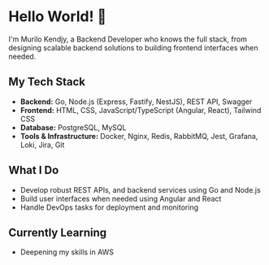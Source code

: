 # Hello World! 👋

I'm Murilo Kendjy, a Backend Developer who knows the full stack, from designing scalable backend solutions to building frontend interfaces when needed.

## My Tech Stack
- **Backend:** Go, Node.js (Express, Fastify, NestJS), REST API, Swagger
- **Frontend:** HTML, CSS, JavaScript/TypeScript (Angular, React), Tailwind CSS
- **Database:** PostgreSQL, MySQL
- **Tools & Infrastructure:** Docker, Nginx, Redis, RabbitMQ, Jest, Grafana, Loki, Jira, Git

## What I Do
- Develop robust REST APIs, and backend services using Go and Node.js
- Build user interfaces when needed using Angular and React
- Handle DevOps tasks for deployment and monitoring

## Currently Learning
- Deepening my skills in AWS

